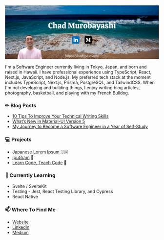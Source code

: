 [![Header](./header.png)](https://chadmuro.com/)

I'm a Software Engineer currently living in Tokyo, Japan, and born and raised in Hawaii. I have professional experience using TypeScript, React, Next.js, JavaScript, and Node.js. My preferred tech stack at the moment includes TypeScript, Next.js, Prisma, PostgreSQL, and TailwindCSS. When I'm not developing and building things, I enjoy writing blog articles, photography, basketball, and playing with my French Bulldog.

### ✏ Blog Posts
- [10 Tips To Improve Your Technical Writing Skills](https://medium.com/better-programming/10-tips-to-improve-your-technical-writing-skills-78d98faaef36)
- [What’s New in Material-UI Version 5](https://medium.com/javascript-in-plain-english/whats-new-in-material-ui-version-5-5ebfaea0eba6)
- [My Journey to Become a Software Engineer in a Year of Self-Study](https://javascript.plainenglish.io/my-journey-to-become-a-software-engineer-in-a-year-of-self-study-5703cc08724a)

### 💻 Projects
- [Japanese Lorem Ipsum](https://japanese-lorem-ipsum.vercel.app/) 🇯🇵
- [IpuGram](https://ipugram.web.app/) 🐶
- [Learn Code, Teach Code](https://learn-code-teach-code.vercel.app/) 📘

### 🌱 Currently Learning
- Svelte / SvelteKit
- Testing - Jest, React Testing Library, and Cypress
- React Native

### 📫 Where To Find Me
- [Website](https://chadmuro.com/)
- [LinkedIn](https://www.linkedin.com/in/chadmuro/)
- [Medium](https://chadmuro.medium.com/)
